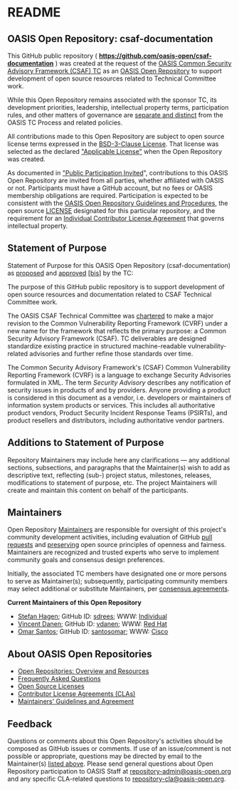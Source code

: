 <div>
<h1>README</h1>

<div>
<h2><a id="readme-general">OASIS Open Repository: csaf-documentation</a></h2>

<p>This GitHub public repository ( <b><a href="https://github.com/oasis-open/csaf-documentation">https://github.com/oasis-open/csaf-documentation</a></b> ) was created at the request of the <a href="https://www.oasis-open.org/committees/csaf/">OASIS Common Security Advisory Framework (CSAF) TC</a> as an <a href="https://www.oasis-open.org/resources/open-repositories/">OASIS Open Repository</a> to support development of open source resources related to Technical Committee work.</p>

<p>While this Open Repository remains associated with the sponsor TC, its development priorities, leadership, intellectual property terms, participation rules, and other matters of governance are <a href="https://github.com/oasis-open/csaf-documentation/blob/master/CONTRIBUTING.md#governance-distinct-from-oasis-tc-process">separate and distinct</a> from the OASIS TC Process and related policies.</p>

<p>All contributions made to this Open Repository are subject to open source license terms expressed in the <a href="https://www.oasis-open.org/sites/www.oasis-open.org/files/BSD-3-Clause.txt">BSD-3-Clause License</a>.  That license was selected as the declared <a href="https://www.oasis-open.org/resources/open-repositories/licenses">"Applicable License"</a> when the Open Repository was created.</p>

<p>As documented in <a href="https://github.com/oasis-open/csaf-documentation/blob/master/CONTRIBUTING.md#public-participation-invited">"Public Participation Invited</a>", contributions to this OASIS Open Repository are invited from all parties, whether affiliated with OASIS or not.  Participants must have a GitHub account, but no fees or OASIS membership obligations are required.  Participation is expected to be consistent with the <a href="https://www.oasis-open.org/policies-guidelines/open-repositories">OASIS Open Repository Guidelines and Procedures</a>, the open source <a href="https://github.com/oasis-open/csaf-documentation/blob/master/LICENSE">LICENSE</a> designated for this particular repository, and the requirement for an <a href="https://www.oasis-open.org/resources/open-repositories/cla/individual-cla">Individual Contributor License Agreement</a> that governs intellectual property.</p>

</div>

<div>
<h2><a id="purposeStatement">Statement of Purpose</a></h2>

<p>Statement of Purpose for this OASIS Open Repository (csaf-documentation) as <a href="https://lists.oasis-open.org/archives/csaf/201710/msg00008.html">proposed</a> and <a href="https://www.oasis-open.org/committees/download.php/61796/csaf-minutes-20170927-meeting-10.html">approved</a> [<a href="https://issues.oasis-open.org/browse/TCADMIN-2786">bis</a>] by the TC:</p>

<p>The purpose of this GitHub public repository is to support development of open source resources and documentation related to CSAF Technical Committee work.</p>

<p>The OASIS CSAF Technical Committee was <a href="https://www.oasis-open.org/committees/csaf/charter.php">chartered</a> to make a major revision to the Common Vulnerability Reporting Framework (CVRF) under a new name for the framework that reflects the primary purpose: a Common Security Advisory Framework (CSAF). TC deliverables are designed standardize existing practice in structured machine-readable vulnerability-related advisories and further refine those standards over time.</p>

<p>The Common Security Advisory Framework's (CSAF) Common Vulnerability Reporting Framework (CVRF) is a language to exchange Security Advisories formulated in XML.  The term <i>Security Advisory</i> describes any notification of security issues in products of and by providers. Anyone providing a product is considered in this document as a vendor, i.e. developers or maintainers of information system products or services. This includes all authoritative product vendors, Product Security Incident Response Teams (PSIRTs), and product resellers and distributors, including authoritative vendor partners.</p>


</div>

<div><h2><a id="purposeClarifications">Additions to Statement of Purpose</a></h2>

<p>Repository Maintainers may include here any clarifications &mdash; any additional sections, subsections, and paragraphs that the Maintainer(s) wish to add as descriptive text, reflecting (sub-) project status, milestones, releases, modifications to statement of purpose, etc.  The project Maintainers will create and maintain this content on behalf of the participants.</p>
</div>

<div>
<h2><a id="maintainers">Maintainers</a></h2>

<p>Open Repository <a href="https://www.oasis-open.org/resources/open-repositories/maintainers-guide">Maintainers</a> are responsible for oversight of this project's community development activities, including evaluation of GitHub <a href="https://github.com/oasis-open/csaf-documentation/blob/master/CONTRIBUTING.md#fork-and-pull-collaboration-model">pull requests</a> and <a href="https://www.oasis-open.org/policies-guidelines/open-repositories#repositoryManagement">preserving</a> open source principles of openness and fairness. Maintainers are recognized and trusted experts who serve to implement community goals and consensus design preferences.</p>

<p>Initially, the associated TC members have designated one or more persons to serve as Maintainer(s); subsequently, participating community members may select additional or substitute Maintainers, per <a href="https://www.oasis-open.org/resources/open-repositories/maintainers-guide#additionalMaintainers">consensus agreements</a>.</p>

<p><b><a id="currentMaintainers">Current Maintainers of this Open Repository</a></b></p>

<ul>

<li><a href="mailto:stefan@hagen.link">Stefan Hagen</a>; GitHub ID: <a href="https://github.com/sdrees">sdrees</a>; WWW: <a href="http://hagen.link/">Individual</a></li>
<li><a href="mailto:vdanen@redhat.com">Vincent Danen</a>; GitHub ID: <a href="https://github.com/vdanen">vdanen</a>; WWW: <a href="https://www.redhat.com/">Red Hat</a></li>
<li><a href="mailto:os@cisco.com">Omar Santos</a>; GitHub ID: <a href="https://github.com/santosomar">santosomar</a>; WWW: <a href="http://www.cisco.com/">Cisco</a></li>

</ul>
</div>

<div><h2><a id="aboutOpenRepos">About OASIS Open Repositories</a></h2>

<p><ul>
<li><a href="https://www.oasis-open.org/resources/open-repositories/">Open Repositories: Overview and Resources</a></li>
<li><a href="https://www.oasis-open.org/resources/open-repositories/faq">Frequently Asked Questions</a></li>
<li><a href="https://www.oasis-open.org/resources/open-repositories/licenses">Open Source Licenses</a></li>
<li><a href="https://www.oasis-open.org/resources/open-repositories/cla">Contributor License Agreements (CLAs)</a></li>
<li><a href="https://www.oasis-open.org/resources/open-repositories/maintainers-guide">Maintainers' Guidelines and Agreement</a></li>
</ul></p>

</div>

<div><h2><a id="feedback">Feedback</a></h2>

<p>Questions or comments about this Open Repository's activities should be composed as GitHub issues or comments. If use of an issue/comment is not possible or appropriate, questions may be directed by email to the Maintainer(s) <a href="#currentMaintainers">listed above</a>.  Please send general questions about Open Repository participation to OASIS Staff at <a href="mailto:repository-admin@oasis-open.org">repository-admin@oasis-open.org</a> and any specific CLA-related questions to <a href="mailto:repository-cla@oasis-open.org">repository-cla@oasis-open.org</a>.</p>

</div></div>
